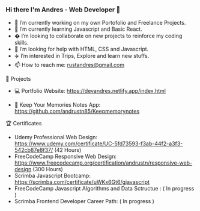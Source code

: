 ### Hi there I'm Andres - Web Developer 👋 ### 


- 🔭 I’m currently working on my own Portofolio and Freelance Projects.
- 📇 I’m currently learning Javascript and Basic React.
- � I’m looking to collaborate on new projects to reinforce my coding skills.
- 👾 I’m looking for help with HTML, CSS and Javascript.
- ✈️ I’m interested in Trips, Explore and learn new stuffs.
- 📫 How to reach me: rustandres@gmail.com

 💾 Projects

- 💻 Portfolio Website: https://devandres.netlify.app/index.html

- 📝 Keep Your Memories Notes App: https://github.com/andrustn85/Keepmemorynotes

🏆 Certificates

  - Udemy Professional Web Design: https://www.udemy.com/certificate/UC-5fd73593-f3ab-44f2-a3f3-542cb87e8f37/  (42 Hours)
  - FreeCodeCamp Responsive Web Design: https://www.freecodecamp.org/certification/andrustn/responsive-web-design (300 Hours)
  - Scrimba Javascript Bootcamp: https://scrimba.com/certificate/uWKx6Gt6/gjavascript
  - FreeCodeCamp Javascript Algorithms and Data Sctructue : ( In progress ) 
  - Scrimba Frontend Developer Career Path: ( In progress )
